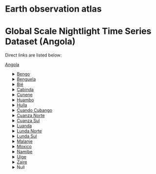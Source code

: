 # Earth observation atlas
 # Global Scale Nightlight Time Series Dataset (Angola)
Direct links are listed below:

<a href="https://eoatlas-nightlight.s3.amazonaws.com/eoatlas-monthly-nightlight-00009.csv">Angola</a>
<ul>
<details>
<summary><a href="https://eoatlas-nightlight.s3.amazonaws.com/eoatlas-monthly-nightlight-00410.csv">Bengo</a></summary>
<ul>
<ol>
<li><a href="https://eoatlas-nightlight.s3.amazonaws.com/eoatlas-monthly-nightlight-08372.csv">Ambriz</a></li><li><a href="https://eoatlas-nightlight.s3.amazonaws.com/eoatlas-monthly-nightlight-08373.csv">Bula-Atumba</a></li><li><a href="https://eoatlas-nightlight.s3.amazonaws.com/eoatlas-monthly-nightlight-08374.csv">Dande</a></li><li><a href="https://eoatlas-nightlight.s3.amazonaws.com/eoatlas-monthly-nightlight-08375.csv">Dembos-Quibaxe</a></li><li><a href="https://eoatlas-nightlight.s3.amazonaws.com/eoatlas-monthly-nightlight-08376.csv">Nambuangongo</a></li></ul>
</ol>
</details>
<details>
<summary><a href="https://eoatlas-nightlight.s3.amazonaws.com/eoatlas-monthly-nightlight-00411.csv">Benguela</a></summary>
<ul>
<ol>
<li><a href="https://eoatlas-nightlight.s3.amazonaws.com/eoatlas-monthly-nightlight-08377.csv">Balombo</a></li><li><a href="https://eoatlas-nightlight.s3.amazonaws.com/eoatlas-monthly-nightlight-08378.csv">Benguela</a></li><li><a href="https://eoatlas-nightlight.s3.amazonaws.com/eoatlas-monthly-nightlight-08379.csv">Bocoio</a></li><li><a href="https://eoatlas-nightlight.s3.amazonaws.com/eoatlas-monthly-nightlight-08380.csv">Caimbambo</a></li><li><a href="https://eoatlas-nightlight.s3.amazonaws.com/eoatlas-monthly-nightlight-08381.csv">Chongoroi</a></li><li><a href="https://eoatlas-nightlight.s3.amazonaws.com/eoatlas-monthly-nightlight-08382.csv">Cubal</a></li><li><a href="https://eoatlas-nightlight.s3.amazonaws.com/eoatlas-monthly-nightlight-08383.csv">Ganda</a></li><li><a href="https://eoatlas-nightlight.s3.amazonaws.com/eoatlas-monthly-nightlight-08384.csv">Lobito</a></li><li><a href="https://eoatlas-nightlight.s3.amazonaws.com/eoatlas-monthly-nightlight-08506.csv">Baia Farta</a></li></ul>
</ol>
</details>
<details>
<summary><a href="https://eoatlas-nightlight.s3.amazonaws.com/eoatlas-monthly-nightlight-00412.csv">Bié</a></summary>
<ul>
<ol>
<li><a href="https://eoatlas-nightlight.s3.amazonaws.com/eoatlas-monthly-nightlight-08385.csv">Andulo</a></li><li><a href="https://eoatlas-nightlight.s3.amazonaws.com/eoatlas-monthly-nightlight-08386.csv">Camacupa</a></li><li><a href="https://eoatlas-nightlight.s3.amazonaws.com/eoatlas-monthly-nightlight-08387.csv">Catabola</a></li><li><a href="https://eoatlas-nightlight.s3.amazonaws.com/eoatlas-monthly-nightlight-08388.csv">Chitembo</a></li><li><a href="https://eoatlas-nightlight.s3.amazonaws.com/eoatlas-monthly-nightlight-08389.csv">Cuemba</a></li><li><a href="https://eoatlas-nightlight.s3.amazonaws.com/eoatlas-monthly-nightlight-08390.csv">Cuito</a></li><li><a href="https://eoatlas-nightlight.s3.amazonaws.com/eoatlas-monthly-nightlight-08391.csv">Cunhinga</a></li><li><a href="https://eoatlas-nightlight.s3.amazonaws.com/eoatlas-monthly-nightlight-08392.csv">N'harea</a></li><li><a href="https://eoatlas-nightlight.s3.amazonaws.com/eoatlas-monthly-nightlight-08444.csv">Chinguar</a></li></ul>
</ol>
</details>
<details>
<summary><a href="https://eoatlas-nightlight.s3.amazonaws.com/eoatlas-monthly-nightlight-00413.csv">Cabinda</a></summary>
<ul>
<ol>
</ul>
</ol>
</details>
<details>
<summary><a href="https://eoatlas-nightlight.s3.amazonaws.com/eoatlas-monthly-nightlight-00414.csv">Cunene</a></summary>
<ul>
<ol>
</ul>
</ol>
</details>
<details>
<summary><a href="https://eoatlas-nightlight.s3.amazonaws.com/eoatlas-monthly-nightlight-00415.csv">Huambo</a></summary>
<ul>
<ol>
<li><a href="https://eoatlas-nightlight.s3.amazonaws.com/eoatlas-monthly-nightlight-08433.csv">Bailundo</a></li><li><a href="https://eoatlas-nightlight.s3.amazonaws.com/eoatlas-monthly-nightlight-08434.csv">Caala</a></li><li><a href="https://eoatlas-nightlight.s3.amazonaws.com/eoatlas-monthly-nightlight-08435.csv">Catchiungo</a></li><li><a href="https://eoatlas-nightlight.s3.amazonaws.com/eoatlas-monthly-nightlight-08436.csv">Ecunha (Ekunha)</a></li><li><a href="https://eoatlas-nightlight.s3.amazonaws.com/eoatlas-monthly-nightlight-08437.csv">Huambo</a></li><li><a href="https://eoatlas-nightlight.s3.amazonaws.com/eoatlas-monthly-nightlight-08438.csv">Longonjo</a></li><li><a href="https://eoatlas-nightlight.s3.amazonaws.com/eoatlas-monthly-nightlight-08439.csv">Londuimbale</a></li><li><a href="https://eoatlas-nightlight.s3.amazonaws.com/eoatlas-monthly-nightlight-08440.csv">Mungo</a></li><li><a href="https://eoatlas-nightlight.s3.amazonaws.com/eoatlas-monthly-nightlight-08441.csv">Tchikala-Tcholohanga</a></li><li><a href="https://eoatlas-nightlight.s3.amazonaws.com/eoatlas-monthly-nightlight-08442.csv">Tchinjenje</a></li><li><a href="https://eoatlas-nightlight.s3.amazonaws.com/eoatlas-monthly-nightlight-08443.csv">Ukuma</a></li></ul>
</ol>
</details>
<details>
<summary><a href="https://eoatlas-nightlight.s3.amazonaws.com/eoatlas-monthly-nightlight-00416.csv">Huíla</a></summary>
<ul>
<ol>
<li><a href="https://eoatlas-nightlight.s3.amazonaws.com/eoatlas-monthly-nightlight-08445.csv">Caconda</a></li><li><a href="https://eoatlas-nightlight.s3.amazonaws.com/eoatlas-monthly-nightlight-08448.csv">Caluquembe</a></li><li><a href="https://eoatlas-nightlight.s3.amazonaws.com/eoatlas-monthly-nightlight-08449.csv">Chibia</a></li><li><a href="https://eoatlas-nightlight.s3.amazonaws.com/eoatlas-monthly-nightlight-08450.csv">Chicomba</a></li><li><a href="https://eoatlas-nightlight.s3.amazonaws.com/eoatlas-monthly-nightlight-08451.csv">Chipindo</a></li><li><a href="https://eoatlas-nightlight.s3.amazonaws.com/eoatlas-monthly-nightlight-08452.csv">Cuvango</a></li><li><a href="https://eoatlas-nightlight.s3.amazonaws.com/eoatlas-monthly-nightlight-08453.csv">Gambos(Chiange)</a></li><li><a href="https://eoatlas-nightlight.s3.amazonaws.com/eoatlas-monthly-nightlight-08454.csv">Humpata</a></li><li><a href="https://eoatlas-nightlight.s3.amazonaws.com/eoatlas-monthly-nightlight-08455.csv">Jamba</a></li><li><a href="https://eoatlas-nightlight.s3.amazonaws.com/eoatlas-monthly-nightlight-08456.csv">Lubango</a></li><li><a href="https://eoatlas-nightlight.s3.amazonaws.com/eoatlas-monthly-nightlight-08457.csv">Matala</a></li><li><a href="https://eoatlas-nightlight.s3.amazonaws.com/eoatlas-monthly-nightlight-08458.csv">Quilengues</a></li><li><a href="https://eoatlas-nightlight.s3.amazonaws.com/eoatlas-monthly-nightlight-08459.csv">Quipungo</a></li></ul>
</ol>
</details>
<details>
<summary><a href="https://eoatlas-nightlight.s3.amazonaws.com/eoatlas-monthly-nightlight-00417.csv">Cuando Cubango</a></summary>
<ul>
<ol>
<li><a href="https://eoatlas-nightlight.s3.amazonaws.com/eoatlas-monthly-nightlight-08397.csv">Calai</a></li><li><a href="https://eoatlas-nightlight.s3.amazonaws.com/eoatlas-monthly-nightlight-08398.csv">Cuangar</a></li><li><a href="https://eoatlas-nightlight.s3.amazonaws.com/eoatlas-monthly-nightlight-08399.csv">Cuchi</a></li><li><a href="https://eoatlas-nightlight.s3.amazonaws.com/eoatlas-monthly-nightlight-08400.csv">Cuito Cuanavale</a></li><li><a href="https://eoatlas-nightlight.s3.amazonaws.com/eoatlas-monthly-nightlight-08401.csv">Dirico</a></li><li><a href="https://eoatlas-nightlight.s3.amazonaws.com/eoatlas-monthly-nightlight-08402.csv">Mavinga</a></li><li><a href="https://eoatlas-nightlight.s3.amazonaws.com/eoatlas-monthly-nightlight-08403.csv">Menongue</a></li><li><a href="https://eoatlas-nightlight.s3.amazonaws.com/eoatlas-monthly-nightlight-08404.csv">Rivungo</a></li><li><a href="https://eoatlas-nightlight.s3.amazonaws.com/eoatlas-monthly-nightlight-08447.csv">Nancova</a></li></ul>
</ol>
</details>
<details>
<summary><a href="https://eoatlas-nightlight.s3.amazonaws.com/eoatlas-monthly-nightlight-00418.csv">Cuanza Norte</a></summary>
<ul>
<ol>
<li><a href="https://eoatlas-nightlight.s3.amazonaws.com/eoatlas-monthly-nightlight-08405.csv">Ambaca</a></li><li><a href="https://eoatlas-nightlight.s3.amazonaws.com/eoatlas-monthly-nightlight-08406.csv">Banga</a></li><li><a href="https://eoatlas-nightlight.s3.amazonaws.com/eoatlas-monthly-nightlight-08407.csv">Bolongongo</a></li><li><a href="https://eoatlas-nightlight.s3.amazonaws.com/eoatlas-monthly-nightlight-08408.csv">Cambambe</a></li><li><a href="https://eoatlas-nightlight.s3.amazonaws.com/eoatlas-monthly-nightlight-08409.csv">Cazengo</a></li><li><a href="https://eoatlas-nightlight.s3.amazonaws.com/eoatlas-monthly-nightlight-08410.csv">Golungo Alto</a></li><li><a href="https://eoatlas-nightlight.s3.amazonaws.com/eoatlas-monthly-nightlight-08411.csv">Lucala</a></li><li><a href="https://eoatlas-nightlight.s3.amazonaws.com/eoatlas-monthly-nightlight-08412.csv">Ngonguembo</a></li><li><a href="https://eoatlas-nightlight.s3.amazonaws.com/eoatlas-monthly-nightlight-08413.csv">Quiculongo</a></li><li><a href="https://eoatlas-nightlight.s3.amazonaws.com/eoatlas-monthly-nightlight-08414.csv">Samba Caju</a></li><li><a href="https://eoatlas-nightlight.s3.amazonaws.com/eoatlas-monthly-nightlight-08446.csv">Pango-Aluquem</a></li></ul>
</ol>
</details>
<details>
<summary><a href="https://eoatlas-nightlight.s3.amazonaws.com/eoatlas-monthly-nightlight-00419.csv">Cuanza Sul</a></summary>
<ul>
<ol>
<li><a href="https://eoatlas-nightlight.s3.amazonaws.com/eoatlas-monthly-nightlight-08415.csv">Amboim (Gabela)</a></li><li><a href="https://eoatlas-nightlight.s3.amazonaws.com/eoatlas-monthly-nightlight-08416.csv">Cassongue</a></li><li><a href="https://eoatlas-nightlight.s3.amazonaws.com/eoatlas-monthly-nightlight-08417.csv">Cela (Waku Kungo)</a></li><li><a href="https://eoatlas-nightlight.s3.amazonaws.com/eoatlas-monthly-nightlight-08418.csv">Conda</a></li><li><a href="https://eoatlas-nightlight.s3.amazonaws.com/eoatlas-monthly-nightlight-08419.csv">Ebo</a></li><li><a href="https://eoatlas-nightlight.s3.amazonaws.com/eoatlas-monthly-nightlight-08420.csv">Libolo (Calulo)</a></li><li><a href="https://eoatlas-nightlight.s3.amazonaws.com/eoatlas-monthly-nightlight-08421.csv">Mussende</a></li><li><a href="https://eoatlas-nightlight.s3.amazonaws.com/eoatlas-monthly-nightlight-08422.csv">Porto Amboim</a></li><li><a href="https://eoatlas-nightlight.s3.amazonaws.com/eoatlas-monthly-nightlight-08423.csv">Quibala</a></li><li><a href="https://eoatlas-nightlight.s3.amazonaws.com/eoatlas-monthly-nightlight-08424.csv">Quilenda</a></li><li><a href="https://eoatlas-nightlight.s3.amazonaws.com/eoatlas-monthly-nightlight-08425.csv">Seles (Uku Seles)</a></li><li><a href="https://eoatlas-nightlight.s3.amazonaws.com/eoatlas-monthly-nightlight-08426.csv">Sumbe (Ngangula)</a></li></ul>
</ol>
</details>
<details>
<summary><a href="https://eoatlas-nightlight.s3.amazonaws.com/eoatlas-monthly-nightlight-00420.csv">Luanda</a></summary>
<ul>
<ol>
<li><a href="https://eoatlas-nightlight.s3.amazonaws.com/eoatlas-monthly-nightlight-08460.csv">Belas</a></li><li><a href="https://eoatlas-nightlight.s3.amazonaws.com/eoatlas-monthly-nightlight-08461.csv">Cacuaco</a></li><li><a href="https://eoatlas-nightlight.s3.amazonaws.com/eoatlas-monthly-nightlight-08462.csv">Luanda</a></li><li><a href="https://eoatlas-nightlight.s3.amazonaws.com/eoatlas-monthly-nightlight-08463.csv">Icolo e Bengo</a></li><li><a href="https://eoatlas-nightlight.s3.amazonaws.com/eoatlas-monthly-nightlight-08464.csv">Quissama</a></li></ul>
</ol>
</details>
<details>
<summary><a href="https://eoatlas-nightlight.s3.amazonaws.com/eoatlas-monthly-nightlight-00421.csv">Lunda Norte</a></summary>
<ul>
<ol>
</ul>
</ol>
</details>
<details>
<summary><a href="https://eoatlas-nightlight.s3.amazonaws.com/eoatlas-monthly-nightlight-00422.csv">Lunda Sul</a></summary>
<ul>
<ol>
<li><a href="https://eoatlas-nightlight.s3.amazonaws.com/eoatlas-monthly-nightlight-08474.csv">Cacolo</a></li><li><a href="https://eoatlas-nightlight.s3.amazonaws.com/eoatlas-monthly-nightlight-08475.csv">Dala</a></li><li><a href="https://eoatlas-nightlight.s3.amazonaws.com/eoatlas-monthly-nightlight-08476.csv">Muconda</a></li><li><a href="https://eoatlas-nightlight.s3.amazonaws.com/eoatlas-monthly-nightlight-08477.csv">Saurimo</a></li></ul>
</ol>
</details>
<details>
<summary><a href="https://eoatlas-nightlight.s3.amazonaws.com/eoatlas-monthly-nightlight-00423.csv">Malanje</a></summary>
<ul>
<ol>
<li><a href="https://eoatlas-nightlight.s3.amazonaws.com/eoatlas-monthly-nightlight-08478.csv">Cacuso</a></li><li><a href="https://eoatlas-nightlight.s3.amazonaws.com/eoatlas-monthly-nightlight-08479.csv">Cahombo</a></li><li><a href="https://eoatlas-nightlight.s3.amazonaws.com/eoatlas-monthly-nightlight-08480.csv">Calandula</a></li><li><a href="https://eoatlas-nightlight.s3.amazonaws.com/eoatlas-monthly-nightlight-08481.csv">Cambundi-Catembo</a></li><li><a href="https://eoatlas-nightlight.s3.amazonaws.com/eoatlas-monthly-nightlight-08482.csv">Cangandala</a></li><li><a href="https://eoatlas-nightlight.s3.amazonaws.com/eoatlas-monthly-nightlight-08483.csv">Cunda-dia-Baze</a></li><li><a href="https://eoatlas-nightlight.s3.amazonaws.com/eoatlas-monthly-nightlight-08484.csv">Kiuaba-N'Zoji</a></li><li><a href="https://eoatlas-nightlight.s3.amazonaws.com/eoatlas-monthly-nightlight-08485.csv">Luquembo</a></li><li><a href="https://eoatlas-nightlight.s3.amazonaws.com/eoatlas-monthly-nightlight-08486.csv">Malanje</a></li><li><a href="https://eoatlas-nightlight.s3.amazonaws.com/eoatlas-monthly-nightlight-08487.csv">Marimba</a></li><li><a href="https://eoatlas-nightlight.s3.amazonaws.com/eoatlas-monthly-nightlight-08488.csv">Massango</a></li><li><a href="https://eoatlas-nightlight.s3.amazonaws.com/eoatlas-monthly-nightlight-08489.csv">Mucari</a></li><li><a href="https://eoatlas-nightlight.s3.amazonaws.com/eoatlas-monthly-nightlight-08490.csv">Quela</a></li><li><a href="https://eoatlas-nightlight.s3.amazonaws.com/eoatlas-monthly-nightlight-08491.csv">Quirima</a></li></ul>
</ol>
</details>
<details>
<summary><a href="https://eoatlas-nightlight.s3.amazonaws.com/eoatlas-monthly-nightlight-00424.csv">Moxico</a></summary>
<ul>
<ol>
</ul>
</ol>
</details>
<details>
<summary><a href="https://eoatlas-nightlight.s3.amazonaws.com/eoatlas-monthly-nightlight-00425.csv">Namibe</a></summary>
<ul>
<ol>
<li><a href="https://eoatlas-nightlight.s3.amazonaws.com/eoatlas-monthly-nightlight-08501.csv">Bibala</a></li><li><a href="https://eoatlas-nightlight.s3.amazonaws.com/eoatlas-monthly-nightlight-08502.csv">Camucuio</a></li><li><a href="https://eoatlas-nightlight.s3.amazonaws.com/eoatlas-monthly-nightlight-08503.csv">Namibe</a></li><li><a href="https://eoatlas-nightlight.s3.amazonaws.com/eoatlas-monthly-nightlight-08504.csv">Tombwa</a></li><li><a href="https://eoatlas-nightlight.s3.amazonaws.com/eoatlas-monthly-nightlight-08505.csv">Virei</a></li></ul>
</ol>
</details>
<details>
<summary><a href="https://eoatlas-nightlight.s3.amazonaws.com/eoatlas-monthly-nightlight-00426.csv">Uíge</a></summary>
<ul>
<ol>
<li><a href="https://eoatlas-nightlight.s3.amazonaws.com/eoatlas-monthly-nightlight-08507.csv">Ambuila</a></li><li><a href="https://eoatlas-nightlight.s3.amazonaws.com/eoatlas-monthly-nightlight-08508.csv">Bembe</a></li><li><a href="https://eoatlas-nightlight.s3.amazonaws.com/eoatlas-monthly-nightlight-08509.csv">Buengas</a></li><li><a href="https://eoatlas-nightlight.s3.amazonaws.com/eoatlas-monthly-nightlight-08510.csv">Bungo</a></li><li><a href="https://eoatlas-nightlight.s3.amazonaws.com/eoatlas-monthly-nightlight-08511.csv">Cangola</a></li><li><a href="https://eoatlas-nightlight.s3.amazonaws.com/eoatlas-monthly-nightlight-08512.csv">Damba</a></li><li><a href="https://eoatlas-nightlight.s3.amazonaws.com/eoatlas-monthly-nightlight-08513.csv">Maquela do Zombo</a></li><li><a href="https://eoatlas-nightlight.s3.amazonaws.com/eoatlas-monthly-nightlight-08514.csv">Milunga</a></li><li><a href="https://eoatlas-nightlight.s3.amazonaws.com/eoatlas-monthly-nightlight-08515.csv">Mucaba</a></li><li><a href="https://eoatlas-nightlight.s3.amazonaws.com/eoatlas-monthly-nightlight-08516.csv">Negage</a></li><li><a href="https://eoatlas-nightlight.s3.amazonaws.com/eoatlas-monthly-nightlight-08517.csv">Puri</a></li><li><a href="https://eoatlas-nightlight.s3.amazonaws.com/eoatlas-monthly-nightlight-08518.csv">Quimbele</a></li><li><a href="https://eoatlas-nightlight.s3.amazonaws.com/eoatlas-monthly-nightlight-08519.csv">Quitexe</a></li><li><a href="https://eoatlas-nightlight.s3.amazonaws.com/eoatlas-monthly-nightlight-08520.csv">Sanza Pombo</a></li><li><a href="https://eoatlas-nightlight.s3.amazonaws.com/eoatlas-monthly-nightlight-08521.csv">Songo</a></li><li><a href="https://eoatlas-nightlight.s3.amazonaws.com/eoatlas-monthly-nightlight-08522.csv">Uige</a></li></ul>
</ol>
</details>
<details>
<summary><a href="https://eoatlas-nightlight.s3.amazonaws.com/eoatlas-monthly-nightlight-00427.csv">Zaire</a></summary>
<ul>
<ol>
<li><a href="https://eoatlas-nightlight.s3.amazonaws.com/eoatlas-monthly-nightlight-08523.csv">Cuimba</a></li><li><a href="https://eoatlas-nightlight.s3.amazonaws.com/eoatlas-monthly-nightlight-08524.csv">Mbanza Congo</a></li><li><a href="https://eoatlas-nightlight.s3.amazonaws.com/eoatlas-monthly-nightlight-08525.csv">Noqui</a></li><li><a href="https://eoatlas-nightlight.s3.amazonaws.com/eoatlas-monthly-nightlight-08526.csv">N'Zeto</a></li><li><a href="https://eoatlas-nightlight.s3.amazonaws.com/eoatlas-monthly-nightlight-08527.csv">Soyo</a></li><li><a href="https://eoatlas-nightlight.s3.amazonaws.com/eoatlas-monthly-nightlight-08528.csv">Tomboco</a></li></ul>
</ol>
</details>
<details>
<summary>Null</summary>
<ul>
<ol>
<li><a href="https://eoatlas-nightlight.s3.amazonaws.com/eoatlas-monthly-nightlight-08393.csv">Belize</a></li><li><a href="https://eoatlas-nightlight.s3.amazonaws.com/eoatlas-monthly-nightlight-08394.csv">Buco Zau</a></li><li><a href="https://eoatlas-nightlight.s3.amazonaws.com/eoatlas-monthly-nightlight-08395.csv">Cabinda</a></li><li><a href="https://eoatlas-nightlight.s3.amazonaws.com/eoatlas-monthly-nightlight-08396.csv">Cacongo (Landana)</a></li><li><a href="https://eoatlas-nightlight.s3.amazonaws.com/eoatlas-monthly-nightlight-08427.csv">Cahama</a></li><li><a href="https://eoatlas-nightlight.s3.amazonaws.com/eoatlas-monthly-nightlight-08428.csv">Cuanhama</a></li><li><a href="https://eoatlas-nightlight.s3.amazonaws.com/eoatlas-monthly-nightlight-08429.csv">Curoca</a></li><li><a href="https://eoatlas-nightlight.s3.amazonaws.com/eoatlas-monthly-nightlight-08430.csv">Cuvelai</a></li><li><a href="https://eoatlas-nightlight.s3.amazonaws.com/eoatlas-monthly-nightlight-08431.csv">Namacunde</a></li><li><a href="https://eoatlas-nightlight.s3.amazonaws.com/eoatlas-monthly-nightlight-08432.csv">Ombadja</a></li><li><a href="https://eoatlas-nightlight.s3.amazonaws.com/eoatlas-monthly-nightlight-08465.csv">Cambulo</a></li><li><a href="https://eoatlas-nightlight.s3.amazonaws.com/eoatlas-monthly-nightlight-08466.csv">Capenda-Camulemba</a></li><li><a href="https://eoatlas-nightlight.s3.amazonaws.com/eoatlas-monthly-nightlight-08467.csv">Caungula</a></li><li><a href="https://eoatlas-nightlight.s3.amazonaws.com/eoatlas-monthly-nightlight-08468.csv">Chitato</a></li><li><a href="https://eoatlas-nightlight.s3.amazonaws.com/eoatlas-monthly-nightlight-08469.csv">Cuango</a></li><li><a href="https://eoatlas-nightlight.s3.amazonaws.com/eoatlas-monthly-nightlight-08470.csv">Cuilo</a></li><li><a href="https://eoatlas-nightlight.s3.amazonaws.com/eoatlas-monthly-nightlight-08471.csv">Lubalo</a></li><li><a href="https://eoatlas-nightlight.s3.amazonaws.com/eoatlas-monthly-nightlight-08472.csv">Lucapa</a></li><li><a href="https://eoatlas-nightlight.s3.amazonaws.com/eoatlas-monthly-nightlight-08473.csv">Xa-Muteba</a></li><li><a href="https://eoatlas-nightlight.s3.amazonaws.com/eoatlas-monthly-nightlight-08492.csv">Alto Zambeze</a></li><li><a href="https://eoatlas-nightlight.s3.amazonaws.com/eoatlas-monthly-nightlight-08493.csv">Bundas</a></li><li><a href="https://eoatlas-nightlight.s3.amazonaws.com/eoatlas-monthly-nightlight-08494.csv">Camanongue</a></li><li><a href="https://eoatlas-nightlight.s3.amazonaws.com/eoatlas-monthly-nightlight-08495.csv">Cameia (Lumeje)</a></li><li><a href="https://eoatlas-nightlight.s3.amazonaws.com/eoatlas-monthly-nightlight-08496.csv">Leua</a></li><li><a href="https://eoatlas-nightlight.s3.amazonaws.com/eoatlas-monthly-nightlight-08497.csv">Luacano</a></li><li><a href="https://eoatlas-nightlight.s3.amazonaws.com/eoatlas-monthly-nightlight-08498.csv">Luau</a></li><li><a href="https://eoatlas-nightlight.s3.amazonaws.com/eoatlas-monthly-nightlight-08499.csv">Luchazes</a></li><li><a href="https://eoatlas-nightlight.s3.amazonaws.com/eoatlas-monthly-nightlight-08500.csv">Luena</a></li></ul>
</ol>
</details>
